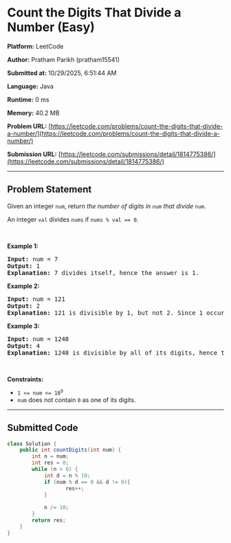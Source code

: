 
# Count the Digits That Divide a Number (Easy)

**Platform:** LeetCode  

**Author:** Pratham Parikh (pratham15541)  

**Submitted at:** 10/29/2025, 6:51:44 AM

**Language:** Java  

**Runtime:** 0 ms 

**Memory:** 40.2 MB  

**Problem URL:** [https://leetcode.com/problems/count-the-digits-that-divide-a-number/](https://leetcode.com/problems/count-the-digits-that-divide-a-number/)  

**Submission URL:** [https://leetcode.com/submissions/detail/1814775386/](https://leetcode.com/submissions/detail/1814775386/)  

---

## Problem Statement
<p>Given an integer <code>num</code>, return <em>the number of digits in <code>num</code> that divide </em><code>num</code>.</p>

<p>An integer <code>val</code> divides <code>nums</code> if <code>nums % val == 0</code>.</p>

<p>&nbsp;</p>
<p><strong>Example 1:</strong></p>

<pre>
<strong>Input:</strong> num = 7
<strong>Output:</strong> 1
<strong>Explanation:</strong> 7 divides itself, hence the answer is 1.
</pre>

<p><strong>Example 2:</strong></p>

<pre>
<strong>Input:</strong> num = 121
<strong>Output:</strong> 2
<strong>Explanation:</strong> 121 is divisible by 1, but not 2. Since 1 occurs twice as a digit, we return 2.
</pre>

<p><strong>Example 3:</strong></p>

<pre>
<strong>Input:</strong> num = 1248
<strong>Output:</strong> 4
<strong>Explanation:</strong> 1248 is divisible by all of its digits, hence the answer is 4.
</pre>

<p>&nbsp;</p>
<p><strong>Constraints:</strong></p>

<ul>
	<li><code>1 &lt;= num &lt;= 10<sup>9</sup></code></li>
	<li><code>num</code> does not contain <code>0</code> as one of its digits.</li>
</ul>


---

## Submitted Code
```java
class Solution {
    public int countDigits(int num) {
        int n = num;
        int res = 0;
        while (n > 0) {
            int d = n % 10;
            if (num % d == 0 && d != 0){
                   res++;
            }
             
            n /= 10;
        }
        return res;
    }
}
```
